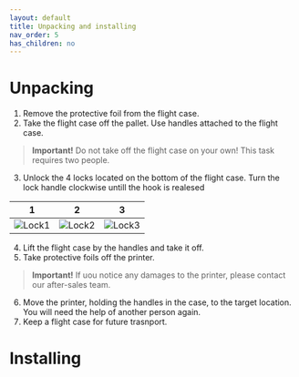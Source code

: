 ```yaml
---
layout: default
title: Unpacking and installing
nav_order: 5
has_children: no
---
```

<h1> Unpacking </h1>

1. Remove the protective foil from the flight case.
2. Take the flight case off the pallet. Use handles attached to the flight case.
> **Important!**
> Do not take off the flight case on your own! This task requires two people.
3. Unlock the 4 locks located on the bottom of the flight case. Turn the lock handle clockwise untill the hook is realesed 

| 1  | 2  | 3 |
|:-:|:-:|:-:|
| ![Lock1](/lock1.png)  | ![Lock2](/lock2.png)  | ![Lock3](/lock3.png) |

4. Lift the flight case by the handles and take it off.
5. Take protective foils off the printer. 
> **Important!**
> If uou notice any damages to the printer, please contact our after-sales team.
6. Move the printer, holding the handles in the case, to the target location. You will need the help of another person again.
7. Keep a flight case for future trasnport.

<h1> Installing </h1>






